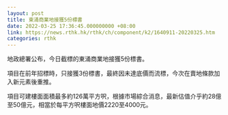 ```yaml
---
layout: post
title: 東涌商業地接獲5份標書
date: 2022-03-25 17:36:45.000000000 +08:00
link: https://news.rthk.hk/rthk/ch/component/k2/1640911-20220325.htm
categories: rthk
---
```


地政總署公布，今日截標的東涌商業地接獲5份標書。

項目在前年招標時，只接獲3份標書，最終因未達底價而流標，今次在賣地條款加入新元素後重推。

項目可建樓面面積最多約126萬平方呎，根據市場綜合消息，最新估值介乎約28億至50億元，相當於每平方呎樓面地價2220至4000元。
